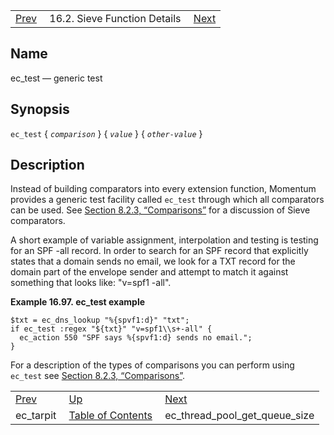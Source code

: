 |     |     |     |
| --- | --- | --- |
| [Prev](sieve.ref.ec_tarpit)  | 16.2. Sieve Function Details |  [Next](sieve.ref.ec_thread_pool_get_queue_size) |

<a name="sieve.ref.ec_test"></a>
## Name

ec_test — generic test

## Synopsis

`ec_test` { *`comparison`* } { *`value`* } { *`other-value`* }

<a name="idp30636176"></a>
## Description

Instead of building comparators into every extension function, Momentum provides a generic test facility called `ec_test` through which all comparators can be used. See [Section 8.2.3, “Comparisons”](sieve.syntax.basic#sieve.syntax.basic.comparisons "8.2.3. Comparisons") for a discussion of Sieve comparators.

A short example of variable assignment, interpolation and testing is testing for an SPF -all record. In order to search for an SPF record that explicitly states that a domain sends no email, we look for a TXT record for the domain part of the envelope sender and attempt to match it against something that looks like: "v=spf1 -all".

<a name="example.ec_test"></a>

**Example 16.97. ec_test example**

```
$txt = ec_dns_lookup "%{spvf1:d}" "txt";
if ec_test :regex "${txt}" "v=spf1\\s+-all" {
  ec_action 550 "SPF says %{spvf1:d} sends no email.";
}
```

For a description of the types of comparisons you can perform using `ec_test` see [Section 8.2.3, “Comparisons”](sieve.syntax.basic#sieve.syntax.basic.comparisons "8.2.3. Comparisons").


|     |     |     |
| --- | --- | --- |
| [Prev](sieve.ref.ec_tarpit)  | [Up](sieve.ref.files) |  [Next](sieve.ref.ec_thread_pool_get_queue_size) |
| ec_tarpit  | [Table of Contents](index) |  ec_thread_pool_get_queue_size |

